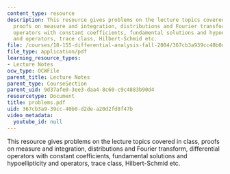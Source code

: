 ```yaml
---
content_type: resource
description: This resource gives problems on the lecture topics covered in class,
  proofs on measure and integration, distributions and Fourier transform, differential
  operators with constant coefficients, fundamental solutions and hypoellipticity
  and operators, trace class, Hilbert-Schmid etc.
file: /courses/18-155-differential-analysis-fall-2004/367cb3a939cc40b0d2dea20d2fd8f47b_problems.pdf
file_type: application/pdf
learning_resource_types:
- Lecture Notes
ocw_type: OCWFile
parent_title: Lecture Notes
parent_type: CourseSection
parent_uid: 9d37afe0-3ee3-daa4-8c60-c9c4883b90d4
resourcetype: Document
title: problems.pdf
uid: 367cb3a9-39cc-40b0-d2de-a20d2fd8f47b
video_metadata:
  youtube_id: null
---
```

This resource gives problems on the lecture topics covered in class, proofs on measure and integration, distributions and Fourier transform, differential operators with constant coefficients, fundamental solutions and hypoellipticity and operators, trace class, Hilbert-Schmid etc.